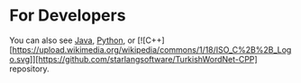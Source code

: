 For Developers
============

You can also see [Java](https://github.com/starlangsoftware/TurkishWordNet), [Python](https://github.com/starlangsoftware/TurkishWordNet-Py), or [![C++][https://upload.wikimedia.org/wikipedia/commons/1/18/ISO_C%2B%2B_Logo.svg]][https://github.com/starlangsoftware/TurkishWordNet-CPP] repository.
